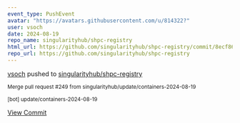 ```yaml
---
event_type: PushEvent
avatar: "https://avatars.githubusercontent.com/u/814322?"
user: vsoch
date: 2024-08-19
repo_name: singularityhub/shpc-registry
html_url: https://github.com/singularityhub/shpc-registry/commit/8ecf86fdee4d3b541fb581188376db2d8ed79cb1
repo_url: https://github.com/singularityhub/shpc-registry
---
```


<a href='https://github.com/vsoch' target='_blank'>vsoch</a> pushed to <a href='https://github.com/singularityhub/shpc-registry' target='_blank'>singularityhub/shpc-registry</a>

<small>Merge pull request #249 from singularityhub/update/containers-2024-08-19

[bot] update/containers-2024-08-19</small>

<a href='https://github.com/singularityhub/shpc-registry/commit/8ecf86fdee4d3b541fb581188376db2d8ed79cb1' target='_blank'>View Commit</a>